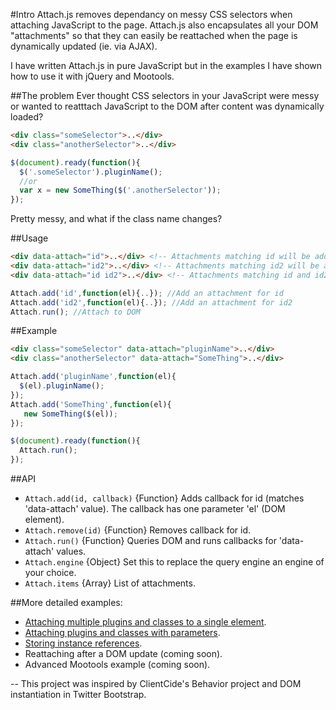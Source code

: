 #Intro
Attach.js removes dependancy on messy CSS selectors when attaching JavaScript to the page. Attach.js also encapsulates all your DOM "attachments" so that they can easily be reattached when the page is dynamically updated (ie. via AJAX). 

I have written Attach.js in pure JavaScript but in the examples I have shown how to use it with jQuery and Mootools.

##The problem
Ever thought CSS selectors in your JavaScript were messy or wanted to reatttach JavaScript to the DOM after content was dynamically loaded?
```html
<div class="someSelector">..</div>
<div class="anotherSelector">..</div>
```
```javascript
$(document).ready(function(){
  $('.someSelector').pluginName();
  //or
  var x = new SomeThing($('.anotherSelector'));
});
```
Pretty messy, and what if the class name changes? 

##Usage
```html
<div data-attach="id">..</div> <!-- Attachments matching id will be added to this element -->
<div data-attach="id2">..</div> <!-- Attachments matching id2 will be added to this element -->
<div data-attach="id id2">..</div> <!-- Attachments matching id and id2 will be added to this element -->
```
```javascript
Attach.add('id',function(el){..}); //Add an attachment for id
Attach.add('id2',function(el){..}); //Add an attachment for id2
Attach.run(); //Attach to DOM
```

##Example
```html
<div class="someSelector" data-attach="pluginName">..</div>
<div class="anotherSelector" data-attach="SomeThing">..</div>
```
```javascript
Attach.add('pluginName',function(el){
  $(el).pluginName();
});
Attach.add('SomeThing',function(el){
   new SomeThing($(el));
});

$(document).ready(function(){
  Attach.run();
});
```

##API
- `Attach.add(id, callback)` {Function} Adds callback for id (matches 'data-attach' value). The callback has one parameter 'el' (DOM element).
- `Attach.remove(id)` {Function} Removes callback for id.
- `Attach.run()` {Function} Queries DOM and runs callbacks for 'data-attach' values.
- `Attach.engine` {Object} Set this to replace the query engine an engine of your choice.
- `Attach.items` {Array} List of attachments.

##More detailed examples:
* [Attaching multiple plugins and classes to a single element](https://github.com/nicbell/attach.js/wiki/Attaching-multiple-plugins-and-classes-to-a-single-element).
* [Attaching plugins and classes with parameters](https://github.com/nicbell/attach.js/wiki/Attaching-plugins-and-classes-with-parameters).
* [Storing instance references](https://github.com/nicbell/attach.js/wiki/Storing-instance-references).
* Reattaching after a DOM update (coming soon).
* Advanced Mootools example (coming soon).

--
This project was inspired by ClientCide's Behavior project and DOM instantiation in Twitter Bootstrap.
